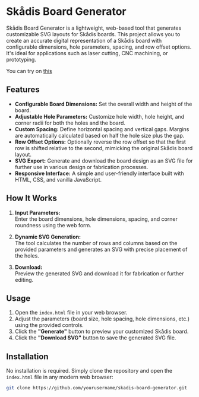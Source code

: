 # Skådis Board Generator

Skådis Board Generator is a lightweight, web-based tool that generates customizable SVG layouts for Skådis boards. This project allows you to create an accurate digital representation of a Skådis board with configurable dimensions, hole parameters, spacing, and row offset options. It's ideal for applications such as laser cutting, CNC machining, or prototyping.

You can try on [this](https://harcerz.github.io/skadis-gen/)

## Features

- **Configurable Board Dimensions:** Set the overall width and height of the board.
- **Adjustable Hole Parameters:** Customize hole width, hole height, and corner radii for both the holes and the board.
- **Custom Spacing:** Define horizontal spacing and vertical gaps. Margins are automatically calculated based on half the hole size plus the gap.
- **Row Offset Options:** Optionally reverse the row offset so that the first row is shifted relative to the second, mimicking the original Skådis board layout.
- **SVG Export:** Generate and download the board design as an SVG file for further use in various design or fabrication processes.
- **Responsive Interface:** A simple and user-friendly interface built with HTML, CSS, and vanilla JavaScript.

## How It Works

1. **Input Parameters:**  
   Enter the board dimensions, hole dimensions, spacing, and corner roundness using the web form.

2. **Dynamic SVG Generation:**  
   The tool calculates the number of rows and columns based on the provided parameters and generates an SVG with precise placement of the holes.

3. **Download:**  
   Preview the generated SVG and download it for fabrication or further editing.

## Usage

1. Open the `index.html` file in your web browser.
2. Adjust the parameters (board size, hole spacing, hole dimensions, etc.) using the provided controls.
3. Click the **"Generate"** button to preview your customized Skådis board.
4. Click the **"Download SVG"** button to save the generated SVG file.

## Installation

No installation is required. Simply clone the repository and open the `index.html` file in any modern web browser:

```bash
git clone https://github.com/yourusername/skadis-board-generator.git
